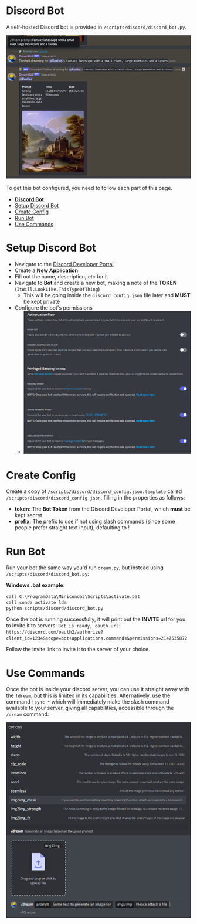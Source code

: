 # **Discord Bot**

A self-hosted Discord bot is provided in `/scripts/discord/discord_bot.py`.

![Discord Prompt Example](../assets/discord/Discord_Prompt_Example.png)

To get this bot configured, you need to follow each part of this page.

- [**Discord Bot**](#discord-bot)
- [Setup Discord Bot](#setup-discord-bot)
- [Create Config](#create-config)
- [Run Bot](#run-bot)
- [Use Commands](#use-commands)

# Setup Discord Bot

* Navigate to the [Discord Developer Portal](https://discord.com/developers/applications)
* Create a **New Application**
* Fill out the name, description, etc for it
* Navigate to **Bot** and create a new bot, making a note of the **TOKEN** (`ItWill.LookLike.ThisTypeOfThing`)
  * This will be going inside the `discord_config.json` file later and **MUST** be kept private
* Configure the bot's permissions
  * ![Discord Bot Permissions](../assets/discord/Discord_Bot_Config.png)

# Create Config

Create a copy of `/scripts/discord/discord_config.json.template` called `/scripts/discord/discord_config.json`, filling in the properties as follows:

* **token**: The **Bot Token** from the Discord Developer Portal, which **must** be kept secret
* **prefix**: The prefix to use if not using slash commands (since some people prefer straight text input), defaulting to !

# Run Bot

Run your bot the same way you'd run `dream.py`, but instead using `/scripts/discord/discord_bot.py`:

**Windows .bat example**: 
```
call C:\ProgramData\Miniconda3\Scripts\activate.bat
call conda activate ldm
python scripts/discord/discord_bot.py
```

Once the bot is running successfully, it will print out the **INVITE** url for you to invite it to servers:
`Bot is ready, oauth url: https://discord.com/oauth2/authorize?client_id=1234&scope=bot+applications.commands&permissions=2147535872`

Follow the invite link to invite it to the server of your choice.

# Use Commands

Once the bot is inside your discord server, you can use it straight away with the `!dream`, but this is limited in its capabilities.
Alternatively, use the command `!sync *` which will immediately make the slash command available to your server, giving all capabilities, accessible through the `/dream` command:

![Discord Dream Command](../assets/discord/Discord_Dream_Command.png)